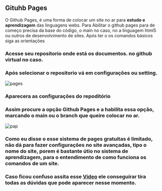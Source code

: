 ## Gituhb Pages

O Github Pages, é uma forma de colocar um site no ar para **estudo e aprendizagem** das linguagens webs.
Para Abilitar o github pages para de começo precisa da base do código, o main no caso, no a linguagem html5 ou outros de desenvolvimento de sites.
Após ter o os comandos básicos siga as orientações

### Acesse seu repositorio onde está os documentos. no github virtual no caso.
### Após selecionar o repositorio vá em configurações ou setting.

![pages](https://user-images.githubusercontent.com/83041092/116009471-4f885180-a5f0-11eb-8e4d-0bc6867ab294.png)
### Aparecera as configurações do repoditório
### Assim procure a opção Github Pages e a habilita essa opção, marcando o main ou o branch que queire colocar no ar.

![pap](https://user-images.githubusercontent.com/83041092/116009604-fa990b00-a5f0-11eb-9675-226983df1520.png)

### Como eu disse o esse sistema de pages gratuitas é limitado, não dá para fazer configurações no site avançadas, tipo o nome do site, porem é bastante útio no sistema de aprendizagem, para o entendimento de como funciona os comandos de um site.
### Caso ficou confuso assita esse [Vídeo](https://www.youtube.com/watch?v=2Y0HXnYpn9E&list=PLHz_AreHm4dm7ZULPAmadvNhH6vk9oNZA&index=13) ele conseguirar tira todas as dúvidas que pode aparecer nesse momento.
